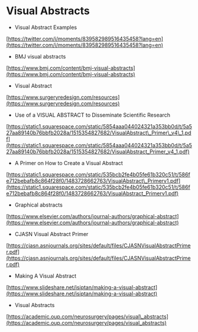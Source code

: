 # Visual Abstracts

* Visual Abstract Examples 

[https://twitter.com/i/moments/839582989516435458?lang=en](https://twitter.com/i/moments/839582989516435458?lang=en)

* BMJ visual abstracts

[https://www.bmj.com/content/bmj-visual-abstracts](https://www.bmj.com/content/bmj-visual-abstracts)

* Visual Abstract

[https://www.surgeryredesign.com/resources](https://www.surgeryredesign.com/resources)

* Use of a VISUAL ABSTRACT to Disseminate Scientific Research

[https://static1.squarespace.com/static/5854aaa044024321a353bb0d/t/5a527aa89140b76bbfb2028a/1515354827682/VisualAbstract\_Primer\_v4\_1.pdf](https://static1.squarespace.com/static/5854aaa044024321a353bb0d/t/5a527aa89140b76bbfb2028a/1515354827682/VisualAbstract_Primer_v4_1.pdf)

* A Primer on How to Create a Visual Abstract

[https://static1.squarespace.com/static/535bcb2fe4b05fe61b320c51/t/586fe712bebafb8c864f28f0/1483728662763/VisualAbstract\_Primerv1.pdf](https://static1.squarespace.com/static/535bcb2fe4b05fe61b320c51/t/586fe712bebafb8c864f28f0/1483728662763/VisualAbstract_Primerv1.pdf)

* Graphical abstracts

[https://www.elsevier.com/authors/journal-authors/graphical-abstract](https://www.elsevier.com/authors/journal-authors/graphical-abstract)

* CJASN Visual Abstract Primer 

[https://cjasn.asnjournals.org/sites/default/files/CJASNVisualAbstractPrimer.pdf](https://cjasn.asnjournals.org/sites/default/files/CJASNVisualAbstractPrimer.pdf)

* Making A Visual Abstract

[https://www.slideshare.net/isiptan/making-a-visual-abstract](https://www.slideshare.net/isiptan/making-a-visual-abstract)

* Visual Abstracts

[https://academic.oup.com/neurosurgery/pages/visual\_abstracts](https://academic.oup.com/neurosurgery/pages/visual_abstracts)

